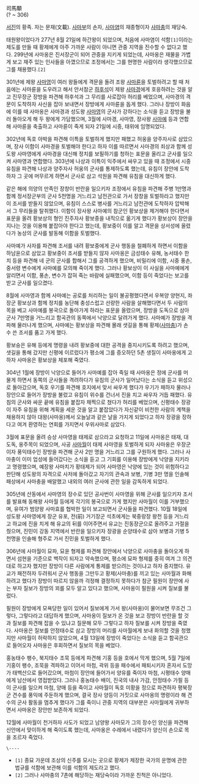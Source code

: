 司馬顒  
(? ~ 306)

[서진](%EC%84%9C%EC%A7%84.md)의 황족. 자는 문재(文載).
[사마부](%EC%82%AC%EB%A7%88%EB%B6%80.md)의 손자,
[사마염](%EC%82%AC%EB%A7%88%EC%97%BC.md)의 재종형이자
[사마충](%EC%82%AC%EB%A7%88%EC%B6%A9.md)의 재당숙.

태원왕이었다가 277년 8월 21일에 하간왕이 되었으며, 처음에 사마염이 석함`[1]`이라는 제도를 만들 때 황제에게 아주 가까운 사람이
아니면 관중 지역을 진수할 수 없다고 했다. 299년에 사마옹은 진서장군이 되어 관중을 지키게 되었는데, 사마옹은 재물을 가볍게 보고 재주
있는 인사들을 아꼈으므로 조정에서는 그를 현명한 사람이라 생각했으므로 그를 채용했다.`[2]`

301년에 제왕 [사마영](%EC%82%AC%EB%A7%88%EC%98%81.md)이 여러 왕들에게 격문을 돌려 조왕
[사마륜](%EC%82%AC%EB%A7%88%EB%A5%9C.md)을 토벌하려고 할 때 처음에는 사마륜을 도우려고 해서 안서참군
[하후석](%ED%95%98%ED%9B%84%EC%84%9D.md)이 제왕
[사마경](%EC%82%AC%EB%A7%88%EA%B2%BD.md)에게 호응하려는 것을 알고 진무장군 장방을 파견해 하후석과 그 무리를
사로잡아 허리를 베었으며, 사마경의 격문이 도착하자 사신을 잡아 보내면서 장방에게 사마륜을 돕게 했다. 그러나 장방이 화음에 이를 때
사마옹은 사마경과 성도왕 [사마영](%EC%82%AC%EB%A7%88%EC%98%81.md)의 군사가 강하다는 소식을 듣고 장방을 불러
돌아오게 해 두 왕에게 가담했으며, 3월에 사마경, 사마영, 장사왕 [사마예](%EC%82%AC%EB%A7%88%EC%98%88.md)
등과 연합해 사마륜을 축출하고 사마륜이 죽게 되자 21일에 시중, 태위에 임명되었다.

302년에 독호 아박을 파견해 이특을 토벌하게 했지만 패했고 허웅을 양주자사로 삼았으며, 장사 이함이 사마경을 토벌해야 한다고 하자 이를
따르면서 사마경의 죄상과 함께 성도왕 사마영에게 사마경을 대신해 정치를 보필하기를 청하는 표문을 올리고 군사를 일으켜 사마영과 연합했다.
303년에 나상과 이특이 익주에서 싸우고 있을 때 조정에서 시중 유침을 파견해 나상과 양주자사 허웅의 군사를 통제하도록 했는데, 유침이
장안에 도착하자 그 곳에 머무르게 하면서 군사로 삼고 석원을 파견해 유침을 대신하게 했다.

같은 해에 의양의 만족인 장창이 반란을 일으키자 조정에서 유침을 파견해 주병 1만명과 함께 정서장군부의 군사 5천명을 거느리고 남전관으로
가서 장창을 토벌하라고 했지만 이 조서를 받들지 않았으며, 유침이 스스로 병사를 거느리고 남전관에 도착하자 압박해서 그 무리들을 탈취했다.
이함이 장사왕 사마예의 참군인 황보상을 제거해야 한다면서 표문을 올려 황보상의 형인 진주자사 황보중을 내직으로 옮기게 했다가 황보상이 장안을
지나는 것을 이용해 붙잡아야 한다고 했는데, 황보중이 이를 알고 격문을 상서성에 올렸다가 농상의 군사를 발동해 이함을 토벌했다.

사마예가 사자를 파견해 조서를 내려 황보중에게 군사 행동을 철폐하게 하면서 이함을 하남윤으로 삼았고 황보중이 조서를 받들지 않자 사마옹은
금성태수 유해, 농서태수 한치 등을 파견해 네 군의 군사를 합해서 그를 공격하게 했으며, 비밀리에 이함, 시중 풍손, 중서령 변수에게
사마예를 모의해 죽이게 했다. 그러나 황보상이 이 사실을 사마예에게 알리면서 이함, 풍손, 변수가 잡혀 죽는 바람에 실패했으며, 이함 등이
죽었다는 보고를 받고 군사를 일으켰다.

8월에 사마영과 함께 사마예는 공로를 처리하는 일이 불공평했다면서 우복양 양현지, 좌장군 황보상과 함께 정치를 농단해 충성스럽고 선량한
사람을 살해했다면서 두 사람의 목을 베고 사마예를 봉국으로 돌아가게 하라는 표문을 올렸으며, 장방을 도독으로 삼아 군사 7만명을 거느리고
함곡관의 동쪽에서 낙양으로 달려가게 했다. 사마예가 장방을 격파해 물러나게 했으며, 사마예는 황보상을 파견해 몰래 샛길을 통해
황제([사마충](%EC%82%AC%EB%A7%88%EC%B6%A9.md))가 손수 쓴 조서를 품고 가게 했다.

황보숭은 유해 등에게 명령을 내려 황보중에 대한 공격을 중지시키도록 하려고 했으며, 샛길을 통해 갔지만 신평에 이르렀다가 평소에 그를
증오하던 5촌 생질이 사마옹에게 고하자 사마옹은 황보상을 체포해 죽였다.

304년 1월에 장방이 낙양으로 들어가 사마예를 잡아 죽일 때 사마옹은 정에 군사를 머물게 하면서 동쪽의 군사들을 격려하다가 유침의 군사가
일어났다는 소식을 듣고 위성으로 돌아갔으며, 독호 우기를 파견해 호지에서 맞서 싸우게 했다가 우기가 패하자 물러나 장안으로 들어가 장방을
불렀고 유침이 위수를 건너서 진을 치고 싸우자 거듭 패했다. 유침의 군사와 싸운 끝에 유침을 붙잡자 채찍으로 쳤다가 허리를 베었으며,
신평태수 장광이 자주 유침을 위해 계획을 세운 것을 알고 붙잡았다가 자신같이 비천한 사람의 계책을 채용하지 않아 대왕(사마옹)께서 오늘날과
같은 날을 가지게 되었다고 하자 장광을 장하다고 여겨 환영하는 연회를 가지면서 우위사마로 삼았다.

3월에 표문을 올려 승상 사마영을 태제로 삼으라고 요청하고 11일에 사마옹은 태재, 대도독, 옹주목이 되었으며, 사공
[사마월](%EC%82%AC%EB%A7%88%EC%9B%94.md)이 태제 사마영을 토벌하게 되자 사마옹은 우장군이자 풍익태수인 장방을
파견해 군사 2만 명을 거느리고 그를 구원하게 했다. 그러나 사마충이 이미 업성에 들어갔다는 소식을 듣고 그 기회를 이용해 장방에게 낙양을
지키라고 명령했으며, 예장왕 사마치가 황태제가 되어 사마영은 낙양에 있는 것이 위험하다고 판단해 성도왕의 자격으로 사저에 돌아갔고 자기의
관속과 보병, 기병 3만 명을 인솔해 패상에서 사마충을 배알했고 내외의 여러 군사에 관한 일을 감독하게 되었다.

305년에 산동에서 사마영의 장수로 있던 공사번이 사마영을 위해 군사를 일으키자 조서를 발표해 동해왕 사마월 등에게 각기의 봉국으로 가게
했지만 사마월이 이를 거부했으며, 유여가 범양왕 사마효를 협박한 일이 보고되면서 군사들을 파견했다. 10월 18일에 성도왕 사마영에게 장군
유포, 전(前) 거기장군 석초에게는 북중랑장 왕천 등을 거느리고 하교에 진을 치게 해 유교의 뒤를 이어주면서 유교는 진동장군으로 올려주고
가절을 줬으며, 진민이 강동 지역에서 반란을 일으키자 장광을 순양태수로 삼아 보병과 기병 5천명을 인솔해 형주로 가서 진민을 토벌하게 했다.

306년에 사마월이 묘파, 묘윤 형제를 파견해 장안에서 낙양으로 사마충을 돌아오게 하면서 섬현을 기준으로 백작이 되자고 약속했으며, 평소에
묘파 형제를 중히 여겨 그 의견대로 하고자 했지만 장방이 다른 사람에게 통제를 받으려는 것이냐고 하자 중지했다. 유교가 패전하자 두려워서
군사 행동을 그만두고 황제(사마충)를 끼고 있는 사마월과 화해하려고 했다가 장방이 따르지 않을까 걱정해 결정하지 못하다가 참군 필원이 장안에
사는 부자 질보가 장방의 꾀를 모두 알고 있다고 했으며, 사마옹이 필원을 시켜 질보를 불렀다.

필원이 장방에게 모욕당한 일이 있어서 질보에게 가서 왕(사마옹)이 물어보면 무조건 그렇다, 그렇다라고 대답하게 했으며, 사마옹이 질보가 온
것을 보고 장방이 반란을 할 것과 질보를 파견해 잡을 수 있냐고 질문해 모두 그렇다고 하자 질보를 시켜 장방을 죽였다. 사마옹은 질보를
안정태수로 삼고 장방의 머리를 사마월에게 보내 화의할 것을 청했지만 사마월이 허락하지 않았으며, 4월 13일에 장방이 죽었다는 소식을 듣고
함곡관으로 들어오자 사마옹은 후회하면서 질보의 목을 베었다.

홍농태수 팽수, 북지태수 조묵 등에게 파견해 기홍 등을 호에서 막게 했으며, 5월 7일에 기홍이 팽수, 조묵을 격파하고 이어서 마첨, 곽위
등을 패수에서 패퇴시키자 혼자서 도망가 태백산으로 들어갔으며, 마첨이 장안에 들어가서 양유를 죽이자 마첨, 시평태수 양매에게 남산에서
영접받았다. 그러나 홍농태수 배이, 진국의 내사 가감, 안정태수 가필 등이 군사를 일으켜 마첨, 양매 등을 죽이고 사마월이 독호 미황을
정으로 파견하자 평북장군 견수를 풍익에 주둔하게 했으며, 결국 장사 양등이 거짓으로 사마옹의 명령이라 해 견수의 군사 활동을 멈추게 했다가
그를 죽이니 관중 지역의 대부분은 사마월에게 귀부하면서 사마옹은 장안만 보존하게 되었다.

12월에 사마월이 천거하자 사도가 되었고 남양왕 사마모가 그의 장수인 양신을 파견해 신안에서 맞이하게 해 죽이도록 했는데, 사마옹은 수레에서
내렸다가 양신이 손으로 목을 조르자 죽었다.

`\----`

  * `[1]` 종묘 가운데 조상의 신주를 모시는 곳으로 황제가 제장한 국가의 운명에 관한 법규를 석함에 보관해 이를 석함의 제도라고 했다.
  * `[2]` 그러나 사마충의 7촌에 해당하는 재당숙이라 가까운 친척은 아니었다.

